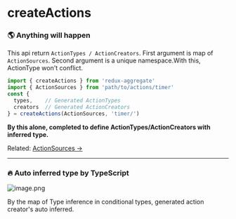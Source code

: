 # createActions

### 🌎 Anything will happen

This api return `ActionTypes / ActionCreators`.
First argument is map of `ActionSources`.
Second argument is a unique namespace.With this, ActionType won't conflict.

```javascript
import { createActions } from 'redux-aggregate'
import { ActionSources } from 'path/to/actions/timer'
const {
  types,    // Generated ActionTypes
  creators  // Generated ActionCreators
} = createActions(ActionSources, 'timer/')
```

**By this alone, completed to define ActionTypes/ActionCreators with inferred type.**

Related: [ActionSources ->](action-sources.md)

___

### 🔥 Auto inferred type by TypeScript

![image.png](/assets/type_inference_in_conditional_types_action_src.png)

By the map of Type inference in conditional types, generated action creator's auto inferred.
